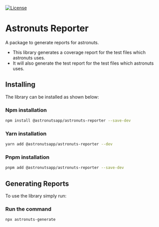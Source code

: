 [![License](https://img.shields.io/badge/License-Apache_2.0-blue.svg)](https://opensource.org/licenses/Apache-2.0)

# Astronuts Reporter

A package to generate reports for astronuts.

- This library generates a coverage report for the test files which astronuts uses.
- It will also generate the test report for the test files which astronuts uses.

## Installing ##

The library can be installed as shown below:

### Npm installation ###
```bash
npm install @astronutsapp/astronuts-reporter --save-dev
```

### Yarn installation ###
```bash
yarn add @astronutsapp/astronuts-reporter --dev
```

### Pnpm installation ###
```bash
pnpm add @astronutsapp/astronuts-reporter --save-dev
```

## Generating Reports ##

To use the library simply run:

### Run the command ###
```bash
npx astronuts-generate
```